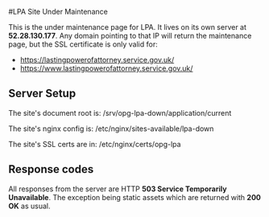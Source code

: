 #LPA Site Under Maintenance

This is the under maintenance page for LPA. It lives on its own server at **52.28.130.177**. Any domain pointing to that IP will return the maintenance page, but the SSL certificate is only valid for:
- https://lastingpowerofattorney.service.gov.uk/
- https://www.lastingpowerofattorney.service.gov.uk/

## Server Setup
The site's document root is: 
/srv/opg-lpa-down/application/current

The site's nginx config is: 
/etc/nginx/sites-available/lpa-down

The site's SSL certs are in: 
/etc/nginx/certs/opg-lpa

## Response codes
All responses from the server are HTTP **503 Service Temporarily Unavailable**. The exception being static assets which are returned with **200 OK** as usual.
